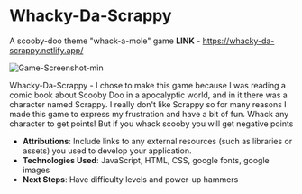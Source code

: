 # Whacky-Da-Scrappy
A scooby-doo theme "whack-a-mole" game
**LINK** - https://whacky-da-scrappy.netlify.app/

![Game-Screenshot-min](https://user-images.githubusercontent.com/126704408/230446815-02fad672-dfb2-4efc-a069-5cda23352ebd.png)

Whacky-Da-Scrappy - I chose to make this game because I was reading a comic book about Scooby Doo in a apocalyptic world, and in it there was a character named Scrappy. I really don't like Scrappy so for many reasons I made this game to express my frustration and have a bit of fun. 
Whack any character to get points! But if you whack scooby you will get negative points
- ************************Attributions************************: Include links to any external resources (such as libraries or assets) you used to develop your application.
- **Technologies Used**: JavaScript, HTML, CSS, google fonts, google images
- **Next Steps**: Have difficulty levels and power-up hammers

